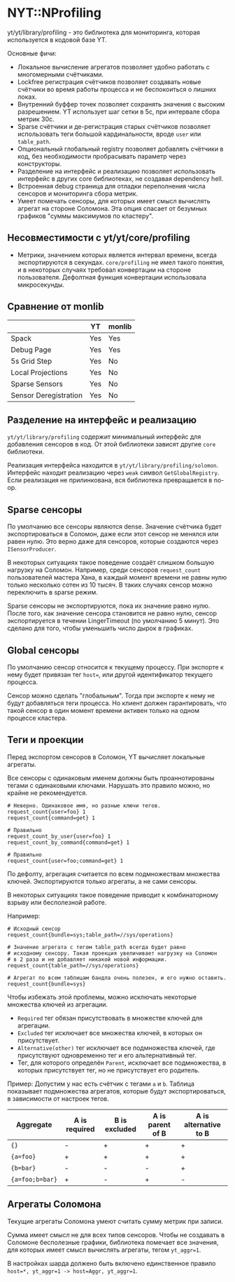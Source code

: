 # NYT::NProfiling

yt/yt/library/profiling - это библиотека для мониторинга, которая используется
в кодовой базе YT.

Основные фичи:
* Локальное вычисление агрегатов позволяет удобно работать с многомерными счётчиками.
* Lockfree регистрация счётчиков позволяет создавать новые счётчики во время работы 
  процесса и не беспокоиться о лишних локах.
* Внутренний буффер точек позволяет сохранять значения с высоким разрешением.
  YT использует шаг сетки в 5c, при интервале сбора метрик 30с.
* Sparse счётчики и де-регистрация старых счётчиков позволяет использовать
  теги большой кардинальности, вроде `user` или `table_path`.
* Опциональный глобальный registry позволяет добавлять счётчики в код,
  без необходимости пробрасывать параметр через конструкторы.
* Разделение на интерфейс и реализацию позволяет использовать интерфейс 
  в других core библиотеках, не создавая dependency hell.
* Встроенная debug страница для отладки переполнения числа сенсоров
  и мониторинга сбора метрик.
* Умеет помечать сенсоры, для которых имеет смысл вычислять агрегат на стороне Соломона.
  Эта опция спасает от безумных графиков "суммы максимумов по кластеру".

## Несовместимости с yt/yt/core/profiling

* Метрики, значением которых является интервал времени,
  всегда экспортируются в секундах. `core/profiling` не имел такого понятия,
  и в некоторых случаях требовал конвертации на стороне пользователя.
  Дефолтная функция конвертации использовала микросекунды.

## Сравнение от monlib

|                           | YT  | monlib |
| ------------------------- | --- | ------ |
| Spack                     | Yes | Yes    |
| Debug Page                | Yes | Yes    |
| 5s Grid Step              | Yes | No     |
| Local Projections         | Yes | No     |
| Sparse Sensors            | Yes | No     |
| Sensor Deregistration     | Yes | No     |

## Разделение на интерфейс и реализацию

`yt/yt/library/profiling` содержит минимальный интерфейс для добавления сенсоров в код.
От этой библиотеки зависят другие `core` библиотеки.

Реализация интерфейса находится в `yt/yt/library/profiling/solomon`. Интерфейс
находит реализацию через `weak` символ `GetGlobalRegistry`. Если реализация не
прилинкована, вся библиотека превращается в no-op.

## Sparse сенсоры

По умолчанию все сенсоры являются dense. Значение счётчика будет экспортироваться в Соломон,
даже если этот сенсор не менялся или равен нулю. Это верно даже для сенсоров, которые
создаются через `ISensorProducer`.

В некоторых ситуациях такое поведение создаёт слишком большую нагрузку на Соломон. Например, 
среди сенсоров `request_count` пользователей мастера Хана, в каждый момент времени
не равны нулю только несколько сотен из 10 тысяч. В таких случаях сенсор можно переключить
в sparse режим.

Sparse сенсоры не экспортируются, пока их значение равно нулю. После того, как значение сенсора
становится не равно нулю, сенсор экспортируется в течении LingerTimeout (по умолчанию 5 минут).
Это сделано для того, чтобы уменьшить число дырок в графиках.

## Global сенсоры

По умолчанию сенсор относится к текущему процессу. При экспорте к нему будет привязан тег `host=`,
или другой идентификатор текущего процесса.

Сенсор можно сделать "глобальным". Тогда при экспорте к нему не будут добавляться теги процесса. Но
клиент должен гарантировать, что такой сенсор в один момент времени активен только на одном процессе
кластера.

## Теги и проекции

Перед экспортом сенсоров в Соломон, YT вычисляет локальные агрегаты.

Все сенсоры с одинаковым именем должны быть проаннотированы тегами с
одинаковыми ключами. Нарушать это правило можно, но крайне не рекомендуется.

```
# Неверно. Одинаковое имя, но разные ключи тегов.
request_count{user=foo} 1
request_count{command=get} 1

# Правильно
request_count_by_user{user=foo} 1
request_count_by_command{command=get} 1

# Правильно
request_count{user=foo;command=get} 1
```

По дефолту, агрегация считается по всем подмножествам множества ключей.
Экспортируются только агрегаты, а не сами сенсоры.

В некоторых ситуациях такое поведение приводит к комбинаторному взрыву
или бесполезной работе.

Например:

```
# Исходный сенсор
request_count{bundle=sys;table_path=//sys/operations}

# Значение агрегата с тегом table_path всегда будет равно
# исходному сенсору. Такая проекция увеличивает нагрузку на Соломон
# в 2 раза и не добавляет никакой новой информации.
request_count{table_path=//sys/operations}

# Агрегат по всем таблицам бандла очень полезен, и его нужно оставить.
request_count{bundle=sys}
```

Чтобы избежать этой проблемы, можно исключать некоторые множества ключей
из агрегации.

- `Required` тег обязан присутствовать в множестве ключей для агрегации.
- `Excluded` тег исключает все множества ключей, в которых он присутствует.
- `Alternative(other)` тег исключает все подмножества ключей, где присутствуют одновременно
  тег и его альтернативный тег.
- Тег, для которого определён `Parent`, исключает все подмножества, в которых
  присутствует тег, но не присутствует его родитель.

Пример: Допустим у нас есть счётчик с тегами `a` и `b`.
Таблица показывает подмножества агрегатов, которые будут экспортироваться,
в зависимости от настроек тегов.

| Aggregate       | A is required | B is excluded | A is parent of B | A is alternative to B |
|-----------------|---------------|---------------|------------------|-----------------------|
| `{}`            | -             | +             | +                | +                     |
| `{a=foo}`       | +             | +             | +                | +                     |
| `{b=bar}`       | -             | -             | -                | +                     |
| `{a=foo;b=bar}` | +             | -             | +                | -                     |

## Агрегаты Соломона

Текущие агрегаты Соломона умеют считать сумму метрик при записи.

Сумма имеет смысл не для всех типов сенсоров. Чтобы не создавать в Соломоне
бесполезные графики, библиотека помечает все значения, для которых имеет смысл вычислять
агрегаты, тегом `yt_aggr=1`.

В настройках шарда должено быть включено единственное правило `host=*, yt_aggr=1 -> host=Aggr, yt_aggr=1`.
